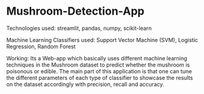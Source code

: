 # Mushroom-Detection-App

Technologies used: 
streamlit,
pandas,
numpy,
scikit-learn

Machine Learning Classifiers used:
Support Vector Machine (SVM),
Logistic Regression,
Random Forest

Working:
Its a Web-app which basically uses different machine learning techniques in the Mushroom dataset to predict whether the mushroom is poisonous or edible. The main part of this application is that one can tune the different parameters of each type of classifier to showcase the results on the dataset accordingly with precision, recall and accuracy.

